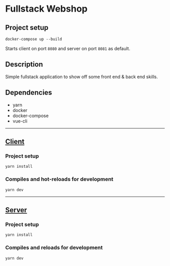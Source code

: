 # Fullstack Webshop

## Project setup

```
docker-compose up --build
```

Starts client on port `8080` and server on port `8081` as default.

## Description

Simple fullstack application to show off some front end & back end skills.

## Dependencies

- yarn
- docker
- docker-compose
- vue-cli

---

## [Client](/client/)

### Project setup

```
yarn install
```

### Compiles and hot-reloads for development

```
yarn dev
```

---

## [Server](/server/)

### Project setup

```
yarn install
```

### Compiles and reloads for development

```
yarn dev
```
